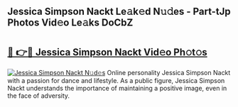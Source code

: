 ## Jessica Simpson Nackt Le𝚊k𝚎d N𝚞𝚍es - Part-tJp Photos Vid𝚎o Le𝚊ks DoCbZ

# <h2><a href="http://fb1pxs.evod.top/?m=Jessica+Simpson+Nackt">🔗 👉🔴 Jessica Simpson Nackt Vid𝚎o Ph𝚘t𝚘s</a></h2>

[![Jessica Simpson Nackt N𝚞d𝚎s](https://i.imgur.com/8V9OHl7.gif)](http://fb1pxs.evod.top/?m=Jessica+Simpson+Nackt)
Online personality Jessica Simpson Nackt with a passion for dance and lifestyle. As a public figure, Jessica Simpson Nackt understands the importance of maintaining a positive image, even in the face of adversity. 
